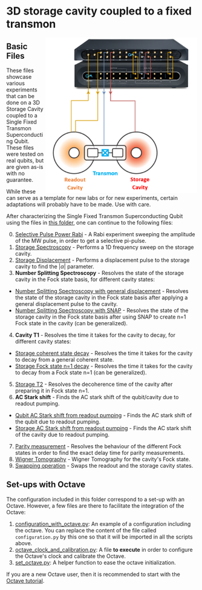 # 3D storage cavity coupled to a fixed transmon

<img align="right" src="3D_cavity_coupled_to_Transmon.PNG" alt="drawing" width="400"/>

## Basic Files
These files showcase various experiments that can be done on a 3D Storage Cavity coupled to a Single Fixed Transmon Superconducting Qubit.
These files were tested on real qubits, but are given as-is with no guarantee.

While these can serve as a template for new labs or for new experiments, certain adaptations will probably have to be made.
Use with care.

After characterizing the Single Fixed Transmon Superconducting Qubit using the files in [this folder](./Quantum-Control-Applications/Superconducting/Single-Flux-Tunable-Transmon), 
one can continue to the following files:

0. [Selective Pulse Power Rabi](./00_selective_pulse_power_rabi.py) - A Rabi experiment sweeping the amplitude of the MW pulse, in order to get a selective pi-pulse. 
1. [Storage Spectroscopy](./01_storage_spectroscopy.py) - Performs a 1D frequency sweep on the storage cavity.
2. [Storage Displacement](./02_storage_displacement.py) - Performs a displacement pulse to the storage cavity to find the $|\alpha|$ parameter.
3. **Number Splitting Spectroscopy** - Resolves the state of the storage cavity in the Fock state basis, for different cavity states:
  * [Number Splitting Spectroscopy with general displacement](./03a_number_splitting_spectroscopy_w_displacement) - Resolves the state of the storage cavity in the Fock state basis after applying a general displacement pulse to the cavity.
  * [Number Splitting Spectroscopy with SNAP](./03b_number_splitting_spectroscopy_w_sNAP.py) - Resolves the state of the storage cavity in the Fock state basis after using SNAP to create n=1 Fock state in the cavity (can be generalized).
4. **Cavity T1** - Resolves the time it takes for the cavity to decay, for different cavity states:
  * [Storage coherent state decay](./04a_storage_coherent_state_decay.py) - Resolves the time it takes for the cavity to decay from a general coherent state.
  * [Storage Fock state n=1 decay](./04b_storage_Fock_state_number_1_decay.py) - Resolves the time it takes for the cavity to decay from a Fock state n=1 (can be generalized).
5. [Storage T2](./06_storage_T2.py) - Resolves the decoherence time of the cavity after preparing it in Fock state n=1.
6. **AC Stark shift** - Finds the AC stark shift of the qubit/cavity due to readout pumping.
  * [Qubit AC Stark shift from readout pumping](./06a_qubit_AC_Stark_shift_from_readout_pumping.py) - Finds the AC stark shift of the qubit due to readout pumping.
  * [Storage AC Stark shift from readout pumping](./06b_storage_AC_Stark_shift_from_readout_pumping.py) -  Finds the AC stark shift of the cavity due to readout pumping.
7. [Parity measurement](./08_parity_measurement.py) - Resolves the behaviour of the different Fock states in order to find the exact delay time for parity measurements. 
8. [Wigner Tomography](./09_Wigner_tomography.py) - Wigner Tomography for the cavity's Fock state.
9. [Swapping operation](./10_Swapping_operation.py) - Swaps the readout and the storage cavity states. 



## Set-ups with Octave

The configuration included in this folder correspond to a set-up with an Octave. 
However, a few files are there to facilitate the integration of the Octave:
1. [configuration_with_octave.py](./3D-Storage-Cavity/configuration_with_octave.py): An example of a configuration including the octave. You can replace the content of the file called `configuration.py` by this one so that it will be imported in all the scripts above.
2. [octave_clock_and_calibration.py](./3D-Storage-Cavity/octave_clock_and_calibration.py): A file __to execute__ in order to configure the Octave's clock and calibrate the Octave.
3. [set_octave.py](./3D-Storage-Cavity/set_octave.py): A helper function to ease the octave initialization.

If you are a new Octave user, then it is recommended to start with the [Octave tutorial](https://github.com/qua-platform/qua-libs/blob/main/Tutorials/intro-to-octave/README.md).
